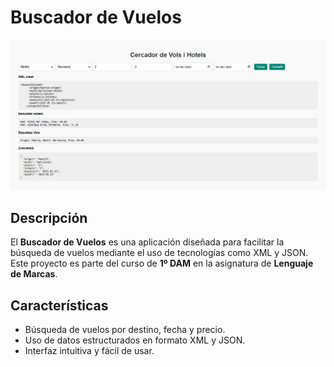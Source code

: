 # Buscador de Vuelos

![Vista previa de la aplicación](vista.png)

## Descripción

El **Buscador de Vuelos** es una aplicación diseñada para facilitar la búsqueda de vuelos mediante el uso de tecnologías como XML y JSON. Este proyecto es parte del curso de **1º DAM** en la asignatura de **Lenguaje de Marcas**.

## Características

- Búsqueda de vuelos por destino, fecha y precio.
- Uso de datos estructurados en formato XML y JSON.
- Interfaz intuitiva y fácil de usar.